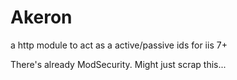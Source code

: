 Akeron
======

a http module to act as a active/passive ids for iis 7+

There's already ModSecurity.  Might just scrap this...
